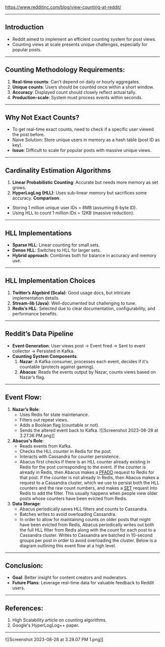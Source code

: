 
https://www.redditinc.com/blog/view-counting-at-reddit/

---
## **Introduction**
- Reddit aimed to implement an efficient counting system for post views.
- Counting views at scale presents unique challenges, especially for popular posts.
---
## **Counting Methodology Requirements**:
1. **Real-time counts**: Can't depend on daily or hourly aggregates.
2. **Unique counts**: Users should be counted once within a short window.
3. **Accuracy**: Displayed count should closely reflect actual tally.
4. **Production-scale**: System must process events within seconds.
---
## **Why Not Exact Counts?**
- To get real-time exact counts, need to check if a specific user viewed the post before.
- Naive Solution: Store unique users in memory as a hash table (post ID as key).
- **Issue**: Difficult to scale for popular posts with massive unique views. 
---
## **Cardinality Estimation Algorithms**
1. **Linear Probabilistic Counting**: Accurate but needs more memory as set grows.
2. **HyperLogLog (HLL)**: Uses sub-linear memory but sacrifices some accuracy.
**Comparison**:
- Storing 1 million unique user IDs = 8MB (assuming 8-byte ID).
- Using HLL to count 1 million IDs = 12KB (massive reduction).
---
## **HLL Implementations**
- **Sparse HLL**: Linear counting for small sets.
- **Dense HLL**: Switches to HLL for larger sets.
- **Hybrid approach**: Combines both for balance in accuracy and memory use.

---
## **HLL Implementation Choices**
1. **Twitter’s Algebird (Scala)**: Good usage docs, but intricate implementation details.
2. **Stream-lib (Java)**: Well-documented but challenging to tune.
3. **Redis’s HLL**: Selected due to clear documentation, configurability, and performance benefits.
---
## **Reddit’s Data Pipeline**
- **Event Generation**: User views post → Event fired → Sent to event collector → Persisted in Kafka.
- **Counting System Components**:
  1. **Nazar**: A Kafka consumer, processes each event, decides if it's countable (protects against gaming).
  2. **Abacus**: Reads the events output by Nazar, counts views based on Nazar’s flag.
---
## **Event Flow**:
1. **Nazar’s Role**: 
    - Uses Redis for state maintenance.
    - Filters out repeat views.
    - Adds a Boolean flag (countable or not).
    - Sends the altered event back to Kafka.
![[Screenshot 2023-08-28 at 3.27.36 PM.png]]
2. **Abacus's Role**:
    - Reads events from Kafka.
    - Checks the HLL counter in Redis for the post.
    - Interacts with Cassandra for counter persistence.
    - Abacus first checks if there is an HLL counter already existing in Redis for the post corresponding to the event. If the counter is already in Redis, then Abacus makes a [PFADD](https://redis.io/commands/pfadd) request to Redis for that post. If the counter is not already in Redis, then Abacus makes a request to a Cassandra cluster, which we use to persist both the HLL counters and the raw count numbers, and makes a [SET](https://redis.io/commands/set) request into Redis to add the filter. This usually happens when people view older posts whose counters have been evicted from Redis.
1. **Data Storage**:
    - Abacus periodically saves HLL filters and counts to Cassandra.
    - Batches writes to avoid overloading Cassandra.
    - In order to allow for maintaining counts on older posts that might have been evicted from Redis, Abacus periodically writes out both the full HLL filter from Redis along with the count for each post to a Cassandra cluster. Writes to Cassandra are batched in 10-second groups per post in order to avoid overloading the cluster. Below is a diagram outlining this event flow at a high level.
---
## **Conclusion**:
- **Goal**: Better insight for content creators and moderators.
- **Future Plans**: Leverage real-time data for valuable feedback to Reddit users.
---
## **References**:
1. High Scalability article on counting algorithms.
2. Google's HyperLogLog++ paper.
---
![[Screenshot 2023-08-28 at 3.28.07 PM 1.png]]
